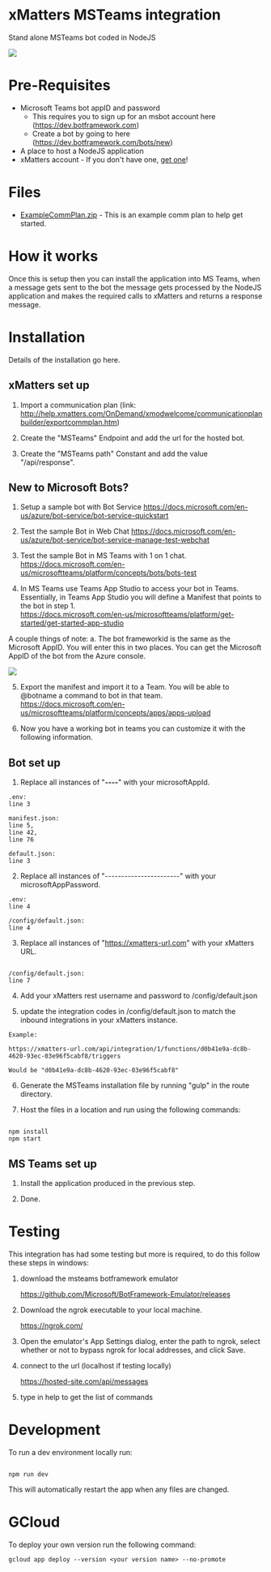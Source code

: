 
# xMatters MSTeams integration
Stand alone MSTeams bot coded in NodeJS

<kbd>
  <img src="https://github.com/xmatters/xMatters-Labs/raw/master/media/disclaimer.png">
</kbd>

# Pre-Requisites
* Microsoft Teams bot appID and password 
	* This requires you to sign up for an msbot account here (https://dev.botframework.com)
	* Create a bot by going to here (https://dev.botframework.com/bots/new)
* A place to host a NodeJS application
* xMatters account - If you don't have one, [get one](https://www.xmatters.com)!

# Files
* [ExampleCommPlan.zip](ExampleCommPlan.zip) - This is an example comm plan to help get started. 

# How it works
Once this is setup then you can install the application into MS Teams, when a message gets sent to the bot the message gets processed by the NodeJS application and makes the required calls to xMatters and returns a response message.

# Installation
Details of the installation go here. 

## xMatters set up

1. Import a communication plan (link: http://help.xmatters.com/OnDemand/xmodwelcome/communicationplanbuilder/exportcommplan.htm)

2. Create the "MSTeams" Endpoint and add the url for the hosted bot.

3. Create the "MSTeams path" Constant and add the value "/api/response".

## New to Microsoft Bots?
1. Setup a sample bot with Bot Service
https://docs.microsoft.com/en-us/azure/bot-service/bot-service-quickstart

2. Test the sample Bot in Web Chat
https://docs.microsoft.com/en-us/azure/bot-service/bot-service-manage-test-webchat

3. Test the sample Bot in MS Teams with 1 on 1 chat.
https://docs.microsoft.com/en-us/microsoftteams/platform/concepts/bots/bots-test

4. In MS Teams use Teams App Studio to access your bot in Teams. Essentially, in Teams App Studio you will define a Manifest that points to the bot in step 1.  
https://docs.microsoft.com/en-us/microsoftteams/platform/get-started/get-started-app-studio

A couple things of note:
a. The bot frameworkid is the same as the Microsoft AppID.  You will enter this in two places.  You can get the Microsoft AppID of the bot from the Azure console.

<kbd>
  <img src="need picture">
</kbd>

5. Export the manifest and import it to a Team.  You will be able to @botname a command to bot in that team.
https://docs.microsoft.com/en-us/microsoftteams/platform/concepts/apps/apps-upload

6. Now you have a working bot in teams you can customize it with the following information.


## Bot set up

1. Replace all instances of "********-****-****-****-************" with your microsoftAppId.

```
.env:
line 3

manifest.json:
line 5,
line 42,
line 76

default.json:
line 3

```

2. Replace all instances of "-----------------------" with your microsoftAppPassword.

```
.env:
line 4

/config/default.json:
line 4

```

3. Replace all instances of "https://xmatters-url.com" with your xMatters URL.

```

/config/default.json:
line 7

```

4. Add your xMatters rest username and password to /config/default.json

5. update the integration codes in /config/default.json to match the inbound integrations in your xMatters instance.

```
Example:

https://xmatters-url.com/api/integration/1/functions/d0b41e9a-dc8b-4620-93ec-03e96f5cabf8/triggers

Would be "d0b41e9a-dc8b-4620-93ec-03e96f5cabf8"

```

6. Generate the MSTeams installation file by running "gulp" in the route directory.

7. Host the files in a location and run using the following commands:

```

npm install
npm start

```



## MS Teams set up

1. Install the application produced in the previous step.

2. Done.


# Testing
This integration has had some testing but more is required, to do this follow these steps in windows:

1. download the msteams botframework emulator

	https://github.com/Microsoft/BotFramework-Emulator/releases

2. Download the ngrok executable to your local machine.

	https://ngrok.com/

3. Open the emulator's App Settings dialog, enter the path to ngrok, select whether or not to bypass ngrok for local addresses, and click Save.

4. connect to the url (localhost if testing locally)

	https://hosted-site.com/api/messages

5. type in help to get the list of commands

# Development

To run a dev environment locally run:

```

npm run dev

```

This will automatically restart the app when any files are changed.

# GCloud

To deploy your own version run the following command:

	gcloud app deploy --version <your version name> --no-promote
